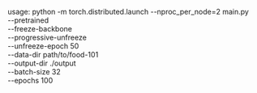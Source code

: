 usage:
python -m torch.distributed.launch --nproc_per_node=2 main.py \
  --pretrained \
  --freeze-backbone \
  --progressive-unfreeze \
  --unfreeze-epoch 50 \
  --data-dir path/to/food-101 \
  --output-dir ./output \
  --batch-size 32 \
  --epochs 100
